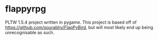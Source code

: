 # flappyrpg
PLTW 1.5.4 project written in pygame. 
This project is based off of https://github.com/sourabhv/FlapPyBird, but will most likely end up being unrecognisable as such.
